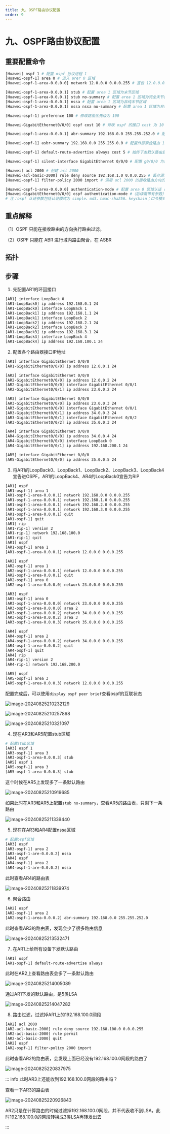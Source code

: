 ```yaml
---
title: 九、OSPF路由协议配置
order: 9
---
```


# 九、OSPF路由协议配置

## 重要配置命令

```bash
[Huawei] ospf 1 # 配置 ospf 协议进程 1
[Huawei-ospf-1] area 0 # 进入 arer 0 区域
[Huawei-ospf-1-area-0.0.0.0] network 12.0.0.0 0.0.0.255 # 宣告 12.0.0.0/24 网段

[Huawei-ospf-1-area-0.0.0.1] stub # 配置 area 1 区域为末节区域
[Huawei-ospf-1-area-0.0.0.1] stub no-summary # 配置 area 1 区域为完全末节区域
[Huawei-ospf-1-area-0.0.0.1] nssa # 配置 area 1 区域为非纯末节区域
[Huawei-ospf-1-area-0.0.0.1] nssa nssa no-summary # 配置 area 1 区域为非纯完全末节区域

[Huawei-ospf-1] preference 100 # 修改路由优先级为 100

[Huawei-GigabitEthernet0/0/0] ospf cost 10 # 修改 ospf 的接口 cost 为 10

[Huawei-ospf-1-area-0.0.0.1] abr-summary 192.168.0.0 255.255.252.0 # 配置域内聚合路由 192.168.0.0，掩码为255.255.252.0

[Huawei-ospf-1] asbr-summary 192.168.0.0 255.255.0.0 # 配置外部聚合路由 192.168.0.0，掩码为 255.255.0.0

[Huawei-ospf-1] default-route-advertise always cost 5 # 始终下发默认路由且 cost 值为 5

[Huawei-ospf-1] silent-interface GigabitEthernet 0/0/0 # 配置 g0/0/0 为抑制接口

[Huawei] acl 2000 # 创建 acl 2000
[Huawei-acl-basic-2000] rule deny source 192.168.1.0 0.0.0.255 # 丢弃源地址段为 192.168.1.0/24 的路由
[Huawei-ospf-1] filter-policy 2000 import # 调用 acl 2000 的接收路由方向的过滤列表

[Huawei-ospf-1-area-0.0.0.0] authentication-mode # 配置 area 0 区域认证（后续需带有参数）
[Huawei-GigabitEthernet0/0/0] ospf authentication-mode #（后续需带有参数）
# 注：ospf 认证参数包括认证模式为 simple、md5、hmac-sha256、keychain；口令模式为 plain：明文、cipher：密文
```

## 重点解释

（1）OSPF 只能在接收路由的方向执行路由过滤。 

（2）OSPF 只能在 ABR 进行域内路由聚合，在 ASBR 

## 拓扑



## 步骤

1. 先配置AR1的环回接口

```bash
[AR1] interface LoopBack 0
[AR1-LoopBack0] ip address 192.168.0.1 24
[AR1-LoopBack0] interface LoopBack 1
[AR1-LoopBack1] ip address 192.168.1.1 24
[AR1-LoopBack1] interface LoopBack 2
[AR1-LoopBack2] ip address 192.168.2.1 24
[AR1-LoopBack2] interface LoopBack 3
[AR1-LoopBack3] ip address 192.168.3.1 24
[AR1-LoopBack3] interface LoopBack 4
[AR1-LoopBack4] ip address 192.168.100.1 24
```

2. 配置各个路由器接口IP地址

```bash
[AR1] interface GigabitEthernet 0/0/0
[AR1-GigabitEthernet0/0/0] ip address 12.0.0.1 24

[AR2] interface GigabitEthernet 0/0/0
[AR2-GigabitEthernet0/0/0] ip address 12.0.0.2 24
[AR2-GigabitEthernet0/0/0] interface GigabitEthernet 0/0/1
[AR2-GigabitEthernet0/0/1] ip address 23.0.0.2 24

[AR3] interface GigabitEthernet 0/0/0
[AR3-GigabitEthernet0/0/0] ip address 23.0.0.3 24
[AR3-GigabitEthernet0/0/0] interface GigabitEthernet 0/0/1
[AR3-GigabitEthernet0/0/1] ip address 34.0.0.3 24
[AR3-GigabitEthernet0/0/1] interface GigabitEthernet 0/0/2
[AR3-GigabitEthernet0/0/2] ip address 35.0.0.3 24

[AR4] interface GigabitEthernet 0/0/0
[AR4-GigabitEthernet0/0/0] ip address 34.0.0.4 24
[AR4-GigabitEthernet0/0/0] interface LoopBack 0
[AR4-GigabitEthernet0/0/1] ip address 192.168.200.1 24

[AR5] interface GigabitEthernet 0/0/0
[AR5-GigabitEthernet0/0/0] ip address 35.0.0.5 24
```

3. 将AR1的LoopBack0、LoopBack1、LoopBack2、LoopBack3、LoopBack4宣告进OSPF，AR1的LoopBack4、AR4的LoopBack0宣告为RIP

```bash
[AR1] ospf
[AR1-ospf-1] area 1
[AR1-ospf-1-area-0.0.0.1] network 192.168.0.0 0.0.0.255
[AR1-ospf-1-area-0.0.0.1] network 192.168.1.0 0.0.0.255
[AR1-ospf-1-area-0.0.0.1] network 192.168.2.0 0.0.0.255
[AR1-ospf-1-area-0.0.0.1] network 192.168.3.0 0.0.0.255
[AR1-ospf-1-area-0.0.0.1] quit
[AR1-ospf-1] quit
[AR1] rip
[AR1-rip-1] version 2
[AR1-rip-1] network 192.168.100.0
[AR1-rip-1] quit
[AR1] ospf
[AR1-ospf-1] area 1
[AR1-ospf-1-area-0.0.0.1] network 12.0.0.0 0.0.0.255

[AR2] ospf
[AR2-ospf-1] area 1
[AR2-ospf-1-area-0.0.0.1] network 12.0.0.0 0.0.0.255
[AR2-ospf-1-area-0.0.0.1] quit
[AR2-ospf-1] area 0
[AR2-ospf-1-area-0.0.0.0] network 23.0.0.0 0.0.0.255

[AR3] ospf
[AR3-ospf-1] area 0
[AR3-ospf-1-area-0.0.0.0] network 23.0.0.0 0.0.0.255
[AR3-ospf-1-area-0.0.0.0] area 2
[AR3-ospf-1-area-0.0.0.2] network 34.0.0.0 0.0.0.255
[AR3-ospf-1-area-0.0.0.2] area 3
[AR3-ospf-1-area-0.0.0.3] network 35.0.0.0 0.0.0.255

[AR4] ospf
[AR4-ospf-1] area 2
[AR4-ospf-1-area-0.0.0.2] network 34.0.0.0 0.0.0.255
[AR4-ospf-1-area-0.0.0.2] quit
[AR4-ospf-1] quit
[AR4] rip
[AR4-rip-1] version 2
[AR4-rip-1] network 192.168.200.0

[AR5] ospf
[AR5-ospf-1] area 3
[AR5-ospf-1-area-0.0.0.3] network 12.0.0.0 0.0.0.255 
```

配置完成后，可以使用`display ospf peer brief`查看ospf的互联状态

![image-20240825210232129](md_img/image-20240825210232129.png)

![image-20240825210257868](md_img/image-20240825210257868.png)

![image-20240825210321097](md_img/image-20240825210321097.png)

4. 现在AR3和AR5配置stub区域

```bash
# 配置stub区域
[AR3] ospf 1
[AR3-ospf-1] area 3
[AR3-ospf-1-area-0.0.0.3] stub
[AR5] ospf 1
[AR5-ospf-1] area 3
[AR5-ospf-1-area-0.0.0.3] stub
```

这个时候在AR5上发现多了一条默认路由

![image-20240825210919685](md_img/image-20240825210919685.png)

如果此时在AR3和AR5上配置`stub no-summary`，查看AR5的路由表，只剩下一条路由

![image-20240825211339440](md_img/image-20240825211339440.png)

5. 现在在AR3和AR4配置nssa区域

```bash
# 配置ospf区域
[AR3] ospf
[AR3-ospf-1] area 2
[AR3-ospf-1-are-0.0.0.2] nssa
[AR4] ospf
[AR4-ospf-1] area 2
[AR4-ospf-1-are-0.0.0.2] nssa
```

此时查看AR4的路由表

![image-20240825211839974](md_img/image-20240825211839974.png)

6. 聚合路由

```bash
[AR2] ospf
[AR2-ospf-1] area 2
[AR2-ospf-1-area-0.0.0.2] abr-summary 192.168.0.0 255.255.252.0
```

此时查看AR3的路由表，发现会少了很多路由信息

![image-20240825213532471](md_img/image-20240825213532471.png)

7. 在AR1上给所有设备下发默认路由

```bash
[AR1] ospf
[AR1-ospf-1] default-route-advertise always 
```

此时在AR2上查看路由表会多了一条默认路由

![image-20240825214005089](md_img/image-20240825214005089.png)

通过AR1下发的默认路由，是5类LSA

![image-20240825214047282](md_img/image-20240825214047282.png)

8. 路由过滤，过滤掉AR1上的192.168.100.0网段

```bash
[AR2] acl 2000
[AR2-acl-basic-2000] rule deny source 192.168.100.0 0.0.0.255
[AR2-acl-basic-2000] rule permit
[AR2-acl-basic-2000] quit
[AR2] ospf
[AR2-ospf-1] filter-policy 2000 import 
```

此时查看AR2的路由表，会发现上面已经没有192.168.100.0网段的路由了

![image-20240825220837975](md_img/image-20240825220837975.png)

::: info 此时AR3上还能收到192.168.100.0网段的路由吗？

查看一下AR3的路由表

![image-20240825220926843](md_img/image-20240825220926843.png)

AR2只是在计算路由的时候过滤掉192.168.100.0网段，并不代表收不到LSA，此时192.168.100.0的网段转换成3类LSA再转发出去

:::

